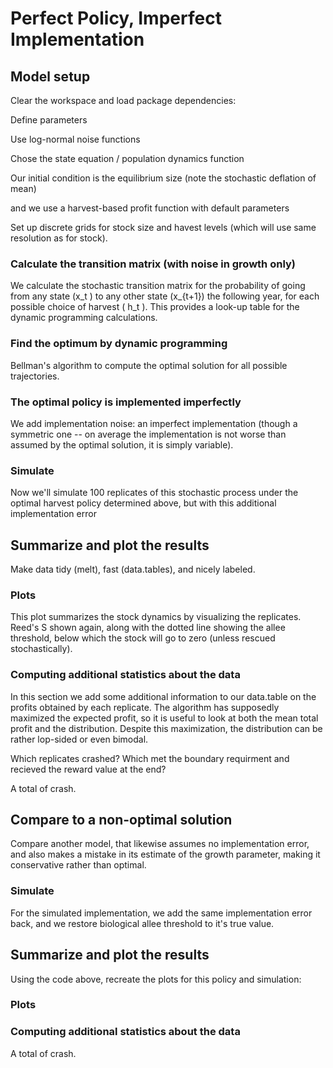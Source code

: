<!--begin.rcode setup, echo=FALSE 
render_gfm()  
opts_knit$set(upload = TRUE)   
opts_knit$set(upload.fun = function(file){
   library(RWordPress) 
   uploadFile(file)$url
  })
## The real source code is externalized from this file:
read_chunk("Reed.R")
end.rcode-->

<!--roptions dev="png", fig.width=7, fig.height=5, tidy=FALSE, warning=FALSE, message=FALSE, comment=NA, external=TRUE, cache=FALSE, cache.path="perfectpolicy/"-->

# Perfect Policy, Imperfect Implementation


## Model setup 

Clear the workspace and load package dependencies: 
<!--begin.rcode libraries, echo=FALSE
end.rcode-->

Define parameters
<!--begin.rcode parameters
end.rcode-->

Use log-normal noise functions
<!--begin.rcode noise_dists
end.rcode-->

Chose the state equation / population dynamics function
<!--begin.rcode RickerAllee
end.rcode-->

Our initial condition is the equilibrium size (note the stochastic deflation of mean)
<!--begin.rcode initx
end.rcode-->

and we use a harvest-based profit function with default parameters
<!--begin.rcode profit
end.rcode-->

Set up discrete grids for stock size and havest levels (which will use same resolution as for stock). 
<!--begin.rcode create_grid
end.rcode-->


### Calculate the transition matrix (with noise in growth only)      
We calculate the stochastic transition matrix for the probability of going from any state \(x_t \) to any other state \(x_{t+1}\) the following year, for each possible choice of harvest \( h_t \).  This provides a look-up table for the dynamic programming calculations. 
<!--begin.rcode determine_SDP_matrix
end.rcode-->

### Find the optimum by dynamic programming 
Bellman's algorithm to compute the optimal solution for all possible trajectories.
<!--begin.rcode find_dp_optim 
end.rcode-->

### The optimal policy is implemented imperfectly
We add implementation noise: an imperfect implementation (though a symmetric one -- on average the implementation is not worse than assumed by the optimal solution, it is simply variable). 
<!--begin.rcode implementation_errors
sigma_i <- 0.4
end.rcode-->

### Simulate 
Now we'll simulate 100 replicates of this stochastic process under the optimal harvest policy determined above, but with this additional implementation error
<!--begin.rcode simulate
end.rcode-->

## Summarize and plot the results                                                   
Make data tidy (melt), fast (data.tables), and nicely labeled.
<!--begin.rcode tidy
end.rcode-->

### Plots 
This plot summarizes the stock dynamics by visualizing the replicates. Reed's S shown again, along with the dotted line showing the allee threshold, below which the stock will go to zero (unless rescued stochastically). 
<!--begin.rcode fishstock 
end.rcode-->

### Computing additional statistics about the data
In this section we add some additional information to our data.table on the profits obtained by each replicate.  The algorithm has supposedly maximized the expected profit, so it is useful to look at both the mean total profit and the distribution.  Despite this maximization, the distribution can be rather lop-sided or even bimodal. 

Which replicates crashed?  Which met the boundary requirment and recieved the reward value at the end?
<!--begin.rcode crashed
end.rcode-->

A total of <!--rinline sum(crashed$V1) --> crash.



## Compare to a non-optimal solution
Compare another model, that likewise assumes no implementation error, and also makes a mistake in its estimate of the growth parameter, making it conservative rather than optimal.


<!--begin.rcode redoSDP
SDP_Mat <- determine_SDP_matrix(f, c(1,4,2), x_grid, h_grid, sigma_g )
end.rcode-->

<!--begin.rcode redoOpt
nonopt <- find_dp_optim(SDP_Mat, x_grid, h_grid, OptTime, xT, 
                     profit, delta, reward=reward)
end.rcode-->


### Simulate 
For the simulated implementation, we add the same implementation error back, and we restore biological allee threshold to it's true value. 
<!--begin.rcode simagain
sigma_i <- .4
sims <- lapply(1:100, function(i){
  ForwardSimulate(f, c(1,4,1), x_grid, h_grid, x0, nonopt$D, z_g, z_m, z_i)
})
end.rcode-->

## Summarize and plot the results                                                  
Using the code above, recreate the plots for this policy and simulation: 
<!--begin.rcode tidy2, ref.label="tidy"
end.rcode-->

### Plots 
<!--begin.rcode ref.label="fishstock"
end.rcode-->

### Computing additional statistics about the data
<!--begin.rcode ref.label="crashed"
end.rcode-->
A total of <!--rinline sum(crashed$V1) --> crash.


